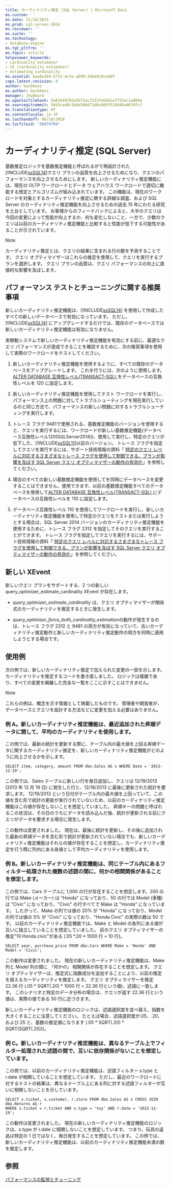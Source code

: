 ```yaml
---
title: カーディナリティ推定 (SQL Server) | Microsoft Docs
ms.custom: ''
ms.date: 11/24/2015
ms.prod: sql-server-2014
ms.reviewer: ''
ms.suite: ''
ms.technology:
- database-engine
ms.tgt_pltfrm: ''
ms.topic: article
helpviewer_keywords:
- cardinality estimator
- CE (cardinality estimator)
- estimating cardinality
ms.assetid: baa8a304-5713-4cfe-a699-345e819ce6df
caps.latest.revision: 8
author: barbkess
ms.author: barbkess
manager: jhubbard
ms.openlocfilehash: 5a81849f65e5b71acf233febb61e7725ec1e804e
ms.sourcegitcommit: 5dd5cad0c1bbd308471d6c885f516948ad67dfcf
ms.translationtype: HT
ms.contentlocale: ja-JP
ms.lasthandoff: 06/19/2018
ms.locfileid: "36074799"
---
```

# <a name="cardinality-estimation-sql-server"></a>カーディナリティ推定 (SQL Server)
  基数推定ロジックを基数推定機能と呼ばれるがで再設計された[!INCLUDE[ssSQL14](../../includes/sssql14-md.md)]クエリ プランの品質を向上させるためになり、クエリのパフォーマンスを向上させるためにします。 新しいカーディナリティ推定機能には、現在の OLTP ワークロードとデータ ウェアハウス ワークロードで適切に機能する想定とアルゴリズムが組み込まれています。 この機能は、現在のワークロードを対象とするカーディナリティ推定に関する詳細な調査、および SQL Server のカーディナリティ推定機能を向上させるための過去 15 年にわたる研究を土台としています。 お客様からのフィードバックによると、大半のクエリは今回の変更によって性能が向上するか、何も変化しないこと、一方で、少数のクエリは以前のカーディナリティ推定機能と比較すると性能が低下する可能性があることが示されています。  
  
> [!NOTE]  
>  カーディナリティ推定とは、クエリの結果に含まれる行の数を予測することです。 クエリ オプティマイザーはこれらの推定を使用して、クエリを実行するプランを選択します。 クエリ プランの品質は、クエリ パフォーマンスの向上に直接的な影響を及ぼします。  
  
## <a name="performance-testing-and-tuning-recommendations"></a>パフォーマンス テストとチューニングに関する推奨事項  
 新しいカーディナリティ推定機能は、[!INCLUDE[ssSQL14](../../includes/sssql14-md.md)] を使用して作成したすべての新しいデータベースで有効になっています。 ただし、[!INCLUDE[ssSQL14](../../includes/sssql14-md.md)] にアップグレードするだけでは、既存のデータベースでは新しいカーディナリティ推定機能は有効になりません。  
  
 実稼動システムで新しいカーディナリティ推定機能を有効にする前に、最適なクエリ パフォーマンスが達成できることを確認するために、次の推奨事項を使用して実際のワークロードをテストしてください。  
  
1.  新しいカーディナリティ推定機能を使用するように、すべての既存のデータベースをアップグレードします。 これを行うには、次のように使用します。 [ALTER DATABASE 互換性レベル&#40;TRANSACT-SQL&#41; ](/sql/t-sql/statements/alter-database-transact-sql-compatibility-level)をデータベースの互換性レベルを 120 に設定します。  
  
2.  新しいカーディナリティ推定機能を使用してテスト ワークロードを実行し、パフォーマンス上の問題に対してトラブルシューティングを現在実行しているのと同じ方法で、パフォーマンスの新しい問題に対するトラブルシューティングを実行します。  
  
3.  トレース フラグ 9481で使用される、基数推定機能のバージョンを使用すると、クエリを実行するには、ワークロードが新しい基数推定機能(データベース互換性レベル120(SQLServer2014))、使用して実行し、特定のクエリが低下した、[!INCLUDE[ssSQL11](../../includes/sssql11-md.md)]以前のバージョン。 トレース フラグを指定してクエリを実行するには、サポート技術情報の資料「 [特定のクエリ レベルに対応するさまざまなトレース フラグを使用して制御できる、プランが影響を及ぼす SQL Server クエリ オプティマイザーの動作の有効化](http://support.microsoft.com/kb/2801413)」を参照してください。  
  
4.  場合のすべての新しい基数推定機能を使用してを同時にデータベースを変更することはできません、使用できます、以前の基数推定機能すべてのデータベースを使用して[ALTER DATABASE 互換性レベル&#40;TRANSACT-SQL&#41; ](/sql/t-sql/statements/alter-database-transact-sql-compatibility-level)にデータベースの互換性レベルを 110 に設定します。  
  
5.  データベース互換性レベル 110 を使用してワークロードを実行し、新しいカーディナリティ推定機能を使用して特定のクエリをテストまたは実行しようとする場合は、SQL Server 2014 バージョンのカーディナリティ推定機能を使用するために、トレース フラグ 2312 を指定してそのクエリを実行することができます。  トレース フラグを指定してクエリを実行するには、サポート技術情報の資料「 [特定のクエリ レベルに対応するさまざまなトレース フラグを使用して制御できる、プランが影響を及ぼす SQL Server クエリ オプティマイザーの動作の有効化](http://support.microsoft.com/kb/2801413)」を参照してください。  
  
## <a name="new-xevents"></a>新しい XEvent  
 新しいクエリ プランをサポートする、2 つの新しい query_optimizer_estimate_cardinality XEvent が存在します。  
  
-   
  *query_optimizer_estimate_cardinality* は、クエリ オプティマイザーが関係式のカーディナリティを推定するときに発生します。  
  
-   
  *query_optimizer_force_both_cardinality_estimation*の動作が発生するのは、トレース フラグ 2312 と 9481 の両方が有効になっていて、古いカーディナリティ推定動作と新しいカーディナリティ推定動作の両方を同時に適用しようとする場合です。  
  
## <a name="examples"></a>使用例  
 次の例では、新しいカーディナリティ推定で加えられた変更の一部を示します。 カーディナリティを推定するコードを書き直しました。 ロジックは複雑であり、すべての変更を網羅した完全な一覧をここに示すことはできません。  
  
> [!NOTE]  
>  これらの例は、概念を示す情報として掲載したものです。 管理者や開発者が、データベースとクエリを設計する方法などに変更を加える必要はありません。  
  
### <a name="example-a-new-cardinality-estimates-use-an-average-cardinality-for-recently-added-ascending-data"></a>例 A。新しいカーディナリティ推定機能は、最近追加された昇順データに関して、平均のカーディナリティを使用します。  
 この例では、最新の統計を更新する際に、テーブル内の最大値を上回る昇順データに関するカーディナリティ推定を、新しいカーディナリティ推定機能がどのように向上させるかを示します。  
  
```  
SELECT item, category, amount FROM dbo.Sales AS s WHERE Date = '2013-12-19';  
```  
  
 この例では、Sales テーブルに新しい行を毎日追加し、クエリは 12/19/2013 (2013 年 12 月 19 日) に発生した行と、12/18/2013 に最後に更新された統計を要求します。 12/19/2013 という日付がテーブル内の最大値を上回っていて、この値を含む形で統計の更新が実行されていないため、以前のカーディナリティ推定機能はこの値が存在しないことを想定していました。 昇順キーの問題と呼ばれるこの状況は、その日のうちにデータを読み込んだ後、統計が更新される前にクエリがデータを要求する場合に発生します。  
  
 この動作は変更されました。 現在は、最後に統計を更新し、その後に追加された最新の昇順データを含む形で統計が更新されていない場合でも、新しいカーディナリティ推定機能はそれらの値が存在することを想定し、カーディナリティ推定を行う際に列内にある各値として平均カーディナリティを使用します。  
  
### <a name="example-b-new-cardinality-estimates-assume-filtered-predicates-on-the-same-table-have-some-correlation"></a>例 B。新しいカーディナリティ推定機能は、同じテーブル内にあるフィルター処理された複数の述語の間に、何かの相関関係があることを想定します。  
 この例では、Cars テーブルに 1,000 の行が存在することを想定します。200 の行では Make (メーカー) は "Honda" になっており、50 の行では Model (車種) は "Civic" になっており、"Civic" の行すべてで Make は "Honda" になっています。 したがって、Make の列では値の 20% が "Honda" になっており、Model の列では値の 5% が "Civic" になっており、"Honda Civic" の実際の数は 50 です。 以前のカーディナリティ推定機能では、Make と Model の各列にある値が互いに独立していることを想定していました。 前のクエリ オプティマイザーの推定"10 Honda civic"がある (.05 *.20 \* 1000 行 = 10 行)。  
  
```  
SELECT year, purchase_price FROM dbo.Cars WHERE Make = 'Honda' AND Model = 'Civic';  
```  
  
 この動作は変更されました。 現在の新しいカーディナリティ推定機能は、Make 列と Model 列の間に *「何かの」* 相関関係が存在することを想定します。 クエリ オプティマイザーは、推定式に指数成分を追加することにより、以前の推定を超えるカーディナリティを推定します。 クエリ オプティマイザーを推定 22.36 行 (.05 * SQRT(.20) \* 1000 行 = 22.36 行という値)、述語に一致します。 このシナリオと特定のデータ分布の場合は、クエリが返す 22.36 行という値は、実際の値である 50 行に近づきます。  
  
 新しいカーディナリティ推定機能のロジックは、述語選択度を並べ替え、指数を大きくすることに注意してください。 たとえば場合、述語選択度が.05、.20、および.25 と、基数の推定値になります (.05 * SQRT(.20) \* SQRT(SQRT(.25)))。  
  
### <a name="example-c-new-cardinality-estimates-assume-filtered-predicates-on-different-tables-are-independent"></a>例 C。新しいカーディナリティ推定機能は、異なるテーブル上でフィルター処理された述語の間で、互いに依存関係がないことを想定しています。  
 この例では、以前のカーディナリティ推定機能は、述語フィルター s.type と r.date が相関していることを想定しています。 ただし、最近のワークロードに対するテストの結果は、異なるテーブル上にある列に対する述語フィルターが互いに相関しないことを示しています。  
  
```  
SELECT s.ticket, s.customer, r.store FROM dbo.Sales AS s CROSS JOIN dbo.Returns AS r  
WHERE s.ticket = r.ticket AND s.type = 'toy' AND r.date = '2013-12-19';  
```  
  
 この動作は変更されました。 現在の新しいカーディナリティ推定機能のロジックは、s.type が r.date に相関しないことを想定しています。 つまり、玩具の返品は特定の 1 日ではなく、毎日発生することを想定しています。 この例では、新しいカーディナリティ推定機能は、以前のカーディナリティ推定機能未満の数を推定します。  
  
## <a name="see-also"></a>参照  
 [パフォーマンスの監視とチューニング](monitor-and-tune-for-performance.md)  
  
  
